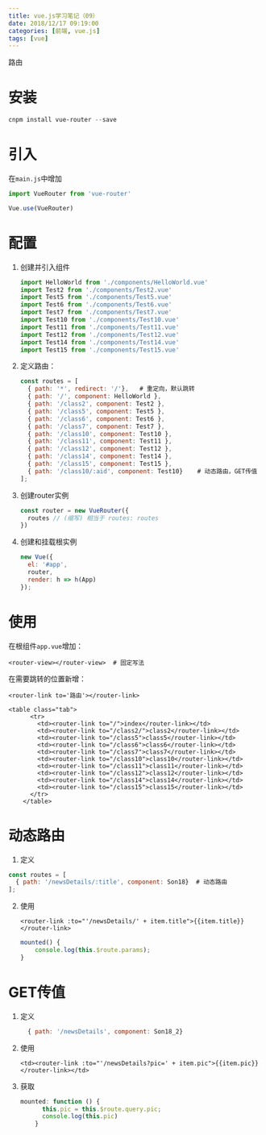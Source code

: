 ```yaml
---
title: vue.js学习笔记（09）
date: 2018/12/17 09:19:00
categories: [前端, vue.js]
tags: [vue]
---
```


路由

<!-- more -->

# 安装

```powershell
cnpm install vue-router --save
```

# 引入

在`main.js`中增加

```js
import VueRouter from 'vue-router'

Vue.use(VueRouter)
```

# 配置

1. 创建并引入组件

   ```js
   import HelloWorld from './components/HelloWorld.vue'
   import Test2 from './components/Test2.vue'
   import Test5 from './components/Test5.vue'
   import Test6 from './components/Test6.vue'
   import Test7 from './components/Test7.vue'
   import Test10 from './components/Test10.vue'
   import Test11 from './components/Test11.vue'
   import Test12 from './components/Test12.vue'
   import Test14 from './components/Test14.vue'
   import Test15 from './components/Test15.vue'
   ```

2. 定义路由：

   ```js
   const routes = [
     { path: '*', redirect: '/'},	# 重定向，默认跳转
     { path: '/', component: HelloWorld },
     { path: '/class2', component: Test2 },
     { path: '/class5', component: Test5 },
     { path: '/class6', component: Test6 },
     { path: '/class7', component: Test7 },
     { path: '/class10', component: Test10 },
     { path: '/class11', component: Test11 },
     { path: '/class12', component: Test12 },
     { path: '/class14', component: Test14 },
     { path: '/class15', component: Test15 },
     { path: '/class10/:aid', component: Test10}	# 动态路由，GET传值
   ];
   ```

3. 创建router实例

   ```js
   const router = new VueRouter({
     routes // (缩写) 相当于 routes: routes
   })
   ```

4. 创建和挂载根实例

   ```js
   new Vue({
     el: '#app',
     router,
     render: h => h(App)
   });
   ```

# 使用

   在根组件`app.vue`增加：

   ```vue
   <router-view></router-view>	# 固定写法
   ```

   在需要跳转的位置新增：

 `<router-link to='路由'></router-link>`

   ```
   <table class="tab">
         <tr>
           <td><router-link to="/">index</router-link></td>
           <td><router-link to="/class2/">class2</router-link></td>
           <td><router-link to="/class5">class5</router-link></td>
           <td><router-link to="/class6">class6</router-link></td>
           <td><router-link to="/class7">class7</router-link></td>
           <td><router-link to="/class10">class10</router-link></td>
           <td><router-link to="/class11">class11</router-link></td>
           <td><router-link to="/class12">class12</router-link></td>
           <td><router-link to="/class14">class14</router-link></td>
           <td><router-link to="/class15">class15</router-link></td>
         </tr>
       </table>
   ```

# 动态路由

1. 定义

```js
const routes = [
  { path: '/newsDetails/:title', component: Son18}	# 动态路由
];
```



2. 使用

   ```vue
   <router-link :to="'/newsDetails/' + item.title">{{item.title}}</router-link>
   ```

   ```js
   mounted() {
       console.log(this.$route.params);
   }
   ```

# GET传值

1. 定义

   ```js
     { path: '/newsDetails', component: Son18_2}
   ```

2. 使用

   ```vue
   <td><router-link :to="'/newsDetails?pic=' + item.pic">{{item.pic}}</router-link></td>
   
   ```
3. 获取

   ```js
   mounted: function () {
         this.pic = this.$route.query.pic;
         console.log(this.pic)
       }
   ```

